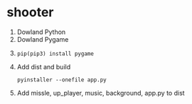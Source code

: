 # shooter

1. Dowland Python
2. Dowland Pygame
3. ```
   pip(pip3) install pygame
   ```
4. Add dist and build
   ```
   pyinstaller --onefile app.py
   ```
5. Add missle, up_player, music, background, app.py to dist

